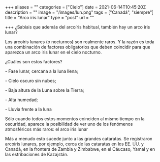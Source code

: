 +++
aliases = ""
categories = ["Cielo"]
date = 2021-06-14T10:45:20Z
description = ""
image = "/images/lun.png"
tags = ["Canadá", "siempre"]
title = "Arco íris lunar"
type = "post"
url = ""

+++
¿Sabíais que además del arcoíris habitual, también hay un arco íris lunar?

Los arcoíris lunares (o nocturnos) son realmente raros. Y la razón es toda una combinación de factores obligatorios que deben coincidir para que aparezca un arco iris lunar en el cielo nocturno.

¿Cuáles son estos factores?

\- Fase lunar, cercana a la luna llena;

\- Cielo oscuro sin nubes;

\- Baja altura de la Luna sobre la Tierra;

\- Alta humedad;

\- Lluvia frente a la luna

Sólo cuando todos estos momentos coinciden al mismo tiempo en la oscuridad, aparece la posibilidad de ver uno de los fenómenos atmosféricos más raros: el arco iris lunar

Más a menudo esto sucede junto a las grandes cataratas. Se registraron arcoíris lunares, por ejemplo, cerca de las cataratas en los EE. UU. y Canadá, en la frontera de Zambia y Zimbabwe, en el Cáucaso, Yamal y en las estribaciones de Kazajstán.
